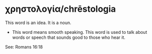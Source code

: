 # χρηστολογία/chrēstologia 
This word is an idea. It is a noun. 

* This word means smooth speaking. This word is used to talk about words or speech that sounds good to those who hear it. 

See: Romans 16:18
